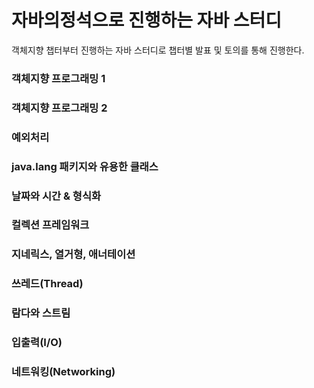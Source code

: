 # 자바의정석으로 진행하는 자바 스터디
객체지향 챕터부터 진행하는 자바 스터디로 챕터별 발표 및 토의를 통해 진행한다. 


### 객체지향 프로그래밍 1
### 객체지향 프로그래밍 2
### 예외처리
### java.lang 패키지와 유용한 클래스
### 날짜와 시간 & 형식화
### 컬렉션 프레임워크
### 지네릭스, 열거형, 애너테이션
### 쓰레드(Thread)
### 람다와 스트림
### 입출력(I/O)
### 네트워킹(Networking)
